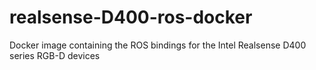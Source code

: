 # realsense-D400-ros-docker
Docker image containing the ROS bindings for the Intel Realsense D400 series RGB-D devices
